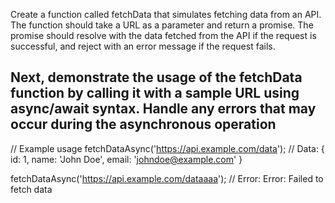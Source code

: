 Create a function called fetchData that simulates fetching data from an API. The function should take a URL as a parameter and return a promise. The promise should resolve with the data fetched from the API if the request is successful, and reject with an error message if the request fails.

Next, demonstrate the usage of the fetchData function by calling it with a sample URL using async/await syntax. Handle any errors that may occur during the asynchronous operation
-------------------------------------

// Example usage
fetchDataAsync('https://api.example.com/data'); // Data: { id: 1, name: 'John Doe', email: 'johndoe@example.com' }

fetchDataAsync('https://api.example.com/dataaaa'); // Error: Error: Failed to fetch data

